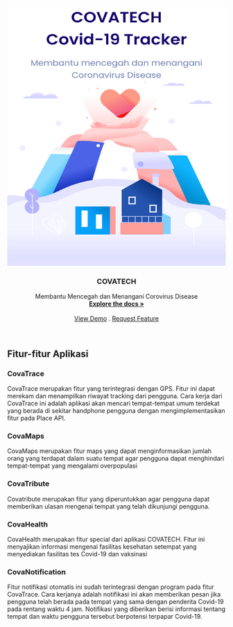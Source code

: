 <!-- PROJECT LOGO -->
<br />
<p align="center">
  <a href="https://github.com/ilhamfzri/widya-wicara-diarization">
    <img src="app/resource/logo.svg" alt="Logo" width="600" height="600">
  </a>

  <h3 align="center">COVATECH</h3>

  <p align="center">
    Membantu Mencegah dan Menangani Corovirus Disease
    <br />
    <a href="https://github.com/ilhamfzri/CovaTech"><strong>Explore the docs »</strong></a>
    <br />
    <br />
    <a href="https://github.com/ilhamfzri/CovaTech">View Demo</a>
    .
    <a href="https://github.com/ilhamfzri/CovaTech>Report Bug</a>
    ·
    <a href="https://github.com/ilhamfzri/CovaTech">Request Feature</a>
  </p>
</p>

<br />


<!-- GETTING STARTED -->
## Fitur-fitur Aplikasi

### CovaTrace
CovaTrace merupakan fitur yang terintegrasi dengan GPS. Fitur ini dapat merekam dan menampilkan riwayat tracking dari pengguna. Cara kerja dari CovaTrace ini adalah aplikasi akan mencari tempat-tempat umum terdekat yang berada di sekitar handphone pengguna dengan mengimplementasikan fitur pada Place API.

### CovaMaps
CovaMaps merupakan fitur maps yang dapat menginformasikan jumlah orang yang terdapat dalam suatu tempat agar pengguna dapat menghindari tempat-tempat yang mengalami overpopulasi

### CovaTribute
Covatribute merupakan fitur yang diperuntukkan agar pengguna dapat memberikan ulasan mengenai tempat yang telah dikunjungi pengguna.

### CovaHealth
CovaHealth merupakan fitur special dari aplikasi COVATECH. Fitur ini menyajikan informasi mengenai fasilitas kesehatan setempat yang menyediakan fasilitas tes Covid-19 dan vaksinasi

### CovaNotification
Fitur notifikasi otomatis ini sudah terintegrasi dengan program pada fitur CovaTrace. Cara kerjanya adalah notifikasi ini akan memberikan pesan jika pengguna telah berada pada tempat yang sama dengan penderita Covid-19 pada rentang waktu 4 jam. Notifikasi yang diberikan berisi informasi tentang tempat dan waktu pengguna tersebut berpotensi terpapar Covid-19.

